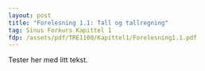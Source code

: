 ```yaml
---
layout: post
title: "Forelesning 1.1: Tall og tallregning"
tag: Sinus Forkurs Kapittel 1
fdp: /assets/pdf/TRE1100/Kapittel1/Forelesning1.1.pdf
---
```


Tester her med litt tekst.

<object data="{{ site.github.url }}/assets/pdf/TRE1100/Kapittel1/Forelesning-Kap-1-1.pdf" width="1000" height="1000" type='application/pdf'/>
